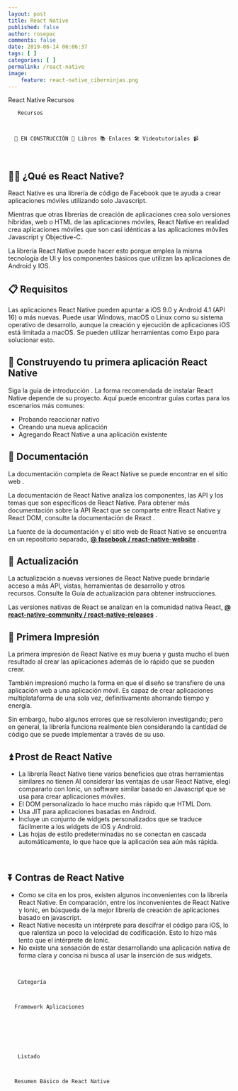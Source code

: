 ```yaml
---
layout: post
title: React Native
published: false
author: rosepac
comments: false
date: 2019-06-14 06:06:37
tags: [ ]
categories: [ ]
permalink: /react-native
image:
    feature: react-native_ciberninjas.png
---
```


React Native Recursos
    
       Recursos
    
    
    
      🚧 EN CONSTRUCCIÓN 🚧 Libros 📚 Enlaces 🛠 Videotutoriales 📹
    
  


&nbsp;

## 👨‍💻 ¿Qué es React Native?

React Native es una librería de código de Facebook que te ayuda a crear aplicaciones móviles utilizando solo Javascript.

Mientras que otras librerías de creación de aplicaciones crea solo versiones híbridas, web o HTML de las aplicaciones móviles, React Native en realidad crea aplicaciones móviles que son casi idénticas a las aplicaciones móviles Javascript y Objective-C.

La librería React Native puede hacer esto porque emplea la misma tecnología de UI y los componentes básicos que utilizan las aplicaciones de Android y IOS.

## 📋 Requisitos

Las aplicaciones React Native pueden apuntar a iOS 9.0 y Android 4.1 (API 16) o más nuevas. Puede usar Windows, macOS o Linux como su sistema operativo de desarrollo, aunque la creación y ejecución de aplicaciones iOS está limitada a macOS. Se pueden utilizar herramientas como Expo para solucionar esto.

## 🎉 Construyendo tu primera aplicación React Native

Siga la guía de introducción . La forma recomendada de instalar React Native depende de su proyecto. Aquí puede encontrar guías cortas para los escenarios más comunes:

  * Probando reaccionar nativo
  * Creando una nueva aplicación
  * Agregando React Native a una aplicación existente

## 📖 Documentación

La documentación completa de React Native se puede encontrar en el sitio web .

La documentación de React Native analiza los componentes, las API y los temas que son específicos de React Native. Para obtener más documentación sobre la API React que se comparte entre React Native y React DOM, consulte la documentación de React .

La fuente de la documentación y el sitio web de React Native se encuentra en un repositorio separado, [**@ facebook / react-native-website**][1] .

## 🚀 Actualización

La actualización a nuevas versiones de React Native puede brindarle acceso a más API, vistas, herramientas de desarrollo y otros recursos. Consulte la Guía de actualización para obtener instrucciones.

Las versiones nativas de React se analizan en la comunidad nativa React, [**@ react-native-community / react-native-releases**][2] .

## 🧐 Primera Impresión

La primera impresión de React Native es muy buena y gusta mucho el buen resultado al crear las aplicaciones además de lo rápido que se pueden crear.

También impresionó mucho la forma en que el diseño se transfiere de una aplicación web a una aplicación móvil. Es capaz de crear aplicaciones multiplataforma de una sola vez, definitivamente ahorrando tiempo y energía.

Sin embargo, hubo algunos errores que se resolvieron investigando; pero en general, la librería funciona realmente bien considerando la cantidad de código que se puede implementar a través de su uso.

## ⏫ Prost de React Native

  * La librería React Native tiene varios beneficios que otras herramientas similares no tienen Al considerar las ventajas de usar React Native, elegí compararlo con Ionic, un software similar basado en Javascript que se usa para crear aplicaciones móviles.
  * El DOM personalizado lo hace mucho más rápido que HTML Dom.
  * Usa JIT para aplicaciones basadas en Android.
  * Incluye un conjunto de widgets personalizados que se traduce fácilmente a los widgets de iOS y Android.
  * Las hojas de estilo predeterminadas no se conectan en cascada automáticamente, lo que hace que la aplicación sea aún más rápida.

&nbsp;

## ⏬ Contras de React Native

  * Como se cita en los pros, existen algunos inconvenientes con la librería React Native. En comparación, entre los inconvenientes de React Native y Ionic, en búsqueda de la mejor librería de creación de aplicaciones basado en javascript.
  * React Native necesita un intérprete para descifrar el código para iOS, lo que ralentiza un poco la velocidad de codificación. Esto lo hizo más lento que el intérprete de Ionic.
  * No existe una sensación de estar desarrollando una aplicación nativa de forma clara y concisa ni busca al usar la inserción de sus widgets.

&nbsp;


  
    
       Categoría
    
    
    
      Framework Aplicaciones
    
  



  
    
       Listado
    
    
    
      Resumen Básico de React Native
    
  


 [1]: https://github.com/facebook/react-native-website
 [2]: https://github.com/react-native-community/react-native-releases